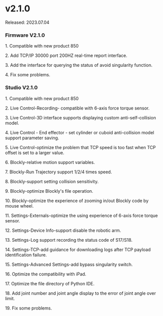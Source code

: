 # v2.1.0

Released: 2023.07.04 

### Firmware V2.1.0

1\. Compatible with new product 850

2\. Add TCP/IP 30000 port 200HZ real-time report interface.

3\. Add the interface for querying the status of avoid singularity function.

4\. Fix some problems.



### Studio V2.1.0

1\. Compatible with new product 850

2\. Live Control-Recording- compatible with 6-axis force torque sensor.

3\. Live Control-3D interface supports displaying custom anti-self-collision model.

4\. Live Control - End effector - set cylinder or cuboid anti-collision model support parameter saving.

5\. Live Control-optimize the problem that TCP speed is too fast when TCP offset is set to a larger value.

6\. Blockly-relative motion support variables.

7\. Blockly-Run Trajectory support 1/2/4 times speed.

8\. Blockly-support setting collision sensitivity.

9\. Blockly-optimize Blockly's file operation.

10\. Blockly-optimize the experience of zooming in/out Blockly code by mouse wheel.

11\. Settings-Externals-optimize the using experience of 6-axis force torque sensor.

12\. Settings-Device Info-support disable the robotic arm.

13\. Settings-Log support recording the status code of S17/S18.

14\. Settings-TCP-add guidance for downloading logs after TCP payload identification failure.

15\. Settings-Advanced Settings-add bypass singularity switch.

16\. Optimize the compatibility with iPad.

17\. Optimize the file directory of Python IDE.

18\. Add joint number and joint angle display to the error of joint angle over limit.

19\. Fix some problems.
